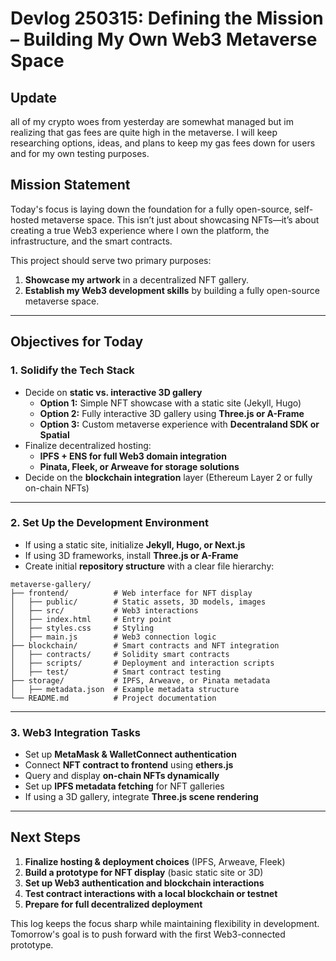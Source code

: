# Devlog 250315: Defining the Mission – Building My Own Web3 Metaverse Space

## Update
all of my crypto woes from yesterday are somewhat managed but im realizing that gas fees are quite high in the metaverse. I will keep researching options, ideas, and plans to keep my gas fees down for users and for my own testing purposes. 

## Mission Statement
Today's focus is laying down the foundation for a fully open-source, self-hosted metaverse space. This isn’t just about showcasing NFTs—it’s about creating a true Web3 experience where I own the platform, the infrastructure, and the smart contracts. 

This project should serve two primary purposes:
1. **Showcase my artwork** in a decentralized NFT gallery.
2. **Establish my Web3 development skills** by building a fully open-source metaverse space.

---

## Objectives for Today

### 1. Solidify the Tech Stack
- Decide on **static vs. interactive 3D gallery**  
  - **Option 1:** Simple NFT showcase with a static site (Jekyll, Hugo)
  - **Option 2:** Fully interactive 3D gallery using **Three.js or A-Frame**
  - **Option 3:** Custom metaverse experience with **Decentraland SDK or Spatial**
- Finalize decentralized hosting:  
  - **IPFS + ENS for full Web3 domain integration**
  - **Pinata, Fleek, or Arweave for storage solutions**
- Decide on the **blockchain integration** layer (Ethereum Layer 2 or fully on-chain NFTs)

---

### 2. Set Up the Development Environment
- If using a static site, initialize **Jekyll, Hugo, or Next.js**  
- If using 3D frameworks, install **Three.js or A-Frame**
- Create initial **repository structure** with a clear file hierarchy:

```
metaverse-gallery/
├── frontend/          # Web interface for NFT display
│   ├── public/        # Static assets, 3D models, images
│   ├── src/           # Web3 interactions
│   ├── index.html     # Entry point
│   ├── styles.css     # Styling
│   ├── main.js        # Web3 connection logic
├── blockchain/        # Smart contracts and NFT integration
│   ├── contracts/     # Solidity smart contracts
│   ├── scripts/       # Deployment and interaction scripts
│   ├── test/          # Smart contract testing
├── storage/           # IPFS, Arweave, or Pinata metadata
│   ├── metadata.json  # Example metadata structure
└── README.md          # Project documentation
```

---

### 3. Web3 Integration Tasks
- Set up **MetaMask & WalletConnect authentication**
- Connect **NFT contract to frontend** using **ethers.js**
- Query and display **on-chain NFTs dynamically**
- Set up **IPFS metadata fetching** for NFT galleries
- If using a 3D gallery, integrate **Three.js scene rendering**

---

## Next Steps
1. **Finalize hosting & deployment choices** (IPFS, Arweave, Fleek)
2. **Build a prototype for NFT display** (basic static site or 3D)
3. **Set up Web3 authentication and blockchain interactions**
4. **Test contract interactions with a local blockchain or testnet**
5. **Prepare for full decentralized deployment**

This log keeps the focus sharp while maintaining flexibility in development. Tomorrow's goal is to push forward with the first Web3-connected prototype.